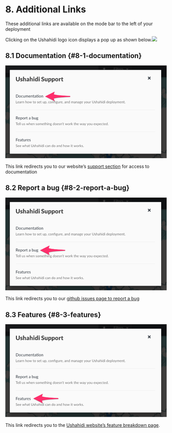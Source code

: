 # 8. Additional Links

These additional links are available on the mode bar to the left of your deployment

Clicking on the Ushahidi logo icon displays a pop up as shown below.![](https://lh5.googleusercontent.com/UC1HUddn09CvzYf4Jo_llM2VQP4r6sbYLCKgCthYyENX27gnwpV9LiaFyY8CRyHZG8eo-TH22iBdiiFyUc1114zvolJlwd_P3gxndEojgceSLfZvt1skzmVioHpHKb_sY4WKyVep)

## 8.1 Documentation {#8-1-documentation}

![Ushahidi\_Documentation.png](.gitbook/assets/ushahididocumentation.png)

This link redirects you to our website’s [support section](https://ushahidi.com/support) for access to documentation

## 8.2 Report a bug {#8-2-report-a-bug}

![Report\_a\_bug.png](.gitbook/assets/reporta_bug.png)

This link redirects you to our [github issues page to report a bu](https://github.com/ushahidi/platform/issues/new)[g](https://github.com/ushahidi/platform/issues/new)

## 8.3 Features {#8-3-features}

![Learn\_about\_new\_features.png](.gitbook/assets/learnabout_new_features.png)

This link redirects you to the [Ushahidi website’s feature breakdown page](http://ushahidi.com/features).

